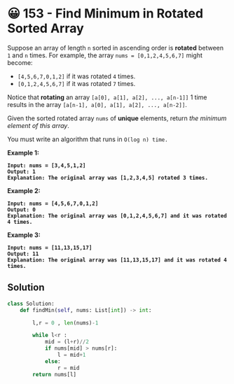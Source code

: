 # 😀 153 - Find Minimum in Rotated Sorted Array

Suppose an array of length `n` sorted in ascending order is **rotated** between `1` and `n` times. For example, the array `nums = [0,1,2,4,5,6,7]` might become:

* `[4,5,6,7,0,1,2]` if it was rotated `4` times.
* `[0,1,2,4,5,6,7]` if it was rotated `7` times.

Notice that **rotating** an array `[a[0], a[1], a[2], ..., a[n-1]]` 1 time results in the array `[a[n-1], a[0], a[1], a[2], ..., a[n-2]]`.

Given the sorted rotated array `nums` of **unique** elements, return _the minimum element of this array_.

You must write an algorithm that runs in `O(log n) time.`

&#x20;

**Example 1:**

<pre><code><strong>Input: nums = [3,4,5,1,2]
</strong><strong>Output: 1
</strong><strong>Explanation: The original array was [1,2,3,4,5] rotated 3 times.
</strong></code></pre>

**Example 2:**

<pre><code><strong>Input: nums = [4,5,6,7,0,1,2]
</strong><strong>Output: 0
</strong><strong>Explanation: The original array was [0,1,2,4,5,6,7] and it was rotated 4 times.
</strong></code></pre>

**Example 3:**

<pre><code><strong>Input: nums = [11,13,15,17]
</strong><strong>Output: 11
</strong><strong>Explanation: The original array was [11,13,15,17] and it was rotated 4 times. 
</strong></code></pre>

## Solution

```python
class Solution:
    def findMin(self, nums: List[int]) -> int:

        l,r = 0 , len(nums)-1

        while l<r :
            mid = (l+r)//2
            if nums[mid] > nums[r]:
                l = mid+1
            else:
                r = mid 
        return nums[l]
```
